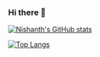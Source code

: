 ### Hi there 👋
[![Nishanth's GitHub stats](https://github-readme-stats.vercel.app/api?username=nishanth1000)](https://github.com/anuraghazra/github-readme-stats)

[![Top Langs](https://github-readme-stats.vercel.app/api/top-langs/?username=nishanth1000)](https://github.com/anuraghazra/github-readme-stats)

<!--
**nishanth1000/nishanth1000** is a ✨ _special_ ✨ repository because its `README.md` (this file) appears on your GitHub profile.

Here are some ideas to get you started:

- 🔭 I’m currently working on ...
- 🌱 I’m currently learning ...
- 👯 I’m looking to collaborate on ...
- 🤔 I’m looking for help with ...
- 💬 Ask me about ...
- 📫 How to reach me: ...
- 😄 Pronouns: ...
- ⚡ Fun fact: ...
-->
